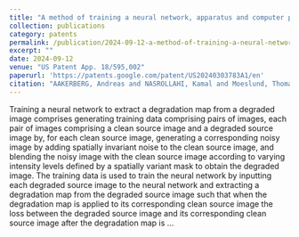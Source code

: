```yaml
---
title: "A method of training a neural network, apparatus and computer program for carrying out the method"
collection: publications
category: patents
permalink: /publication/2024-09-12-a-method-of-training-a-neural-network-apparatus-and-computer
excerpt: ""
date: 2024-09-12
venue: "US Patent App. 18/595,002"
paperurl: 'https://patents.google.com/patent/US20240303783A1/en'
citation: "AAKERBERG, Andreas and NASROLLAHI, Kamal and Moeslund, Thomas B (2024). &quot;A method of training a neural network, apparatus and computer program for carrying out the method.&quot; <i>US Patent App. 18/595,002</i>."
---
```


Training a neural network to extract a degradation map from a degraded image comprises generating training data comprising pairs of images, each pair of images comprising a clean source image and a degraded source image by, for each clean source image, generating a corresponding noisy image by adding spatially invariant noise to the clean source image, and blending the noisy image with the clean source image according to varying intensity levels defined by a spatially variant mask to obtain the degraded image. The training data is used to train the neural network by inputting each degraded source image to the neural network and extracting a degradation map from the degraded source image such that when the degradation map is applied to its corresponding clean source image the loss between the degraded source image and its corresponding clean source image after the degradation map is …